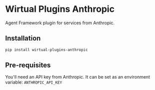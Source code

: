 # Wirtual Plugins Anthropic

Agent Framework plugin for services from Anthropic.

## Installation

```bash
pip install wirtual-plugins-anthropic
```

## Pre-requisites

You'll need an API key from Anthropic. It can be set as an environment variable: `ANTHROPIC_API_KEY`
